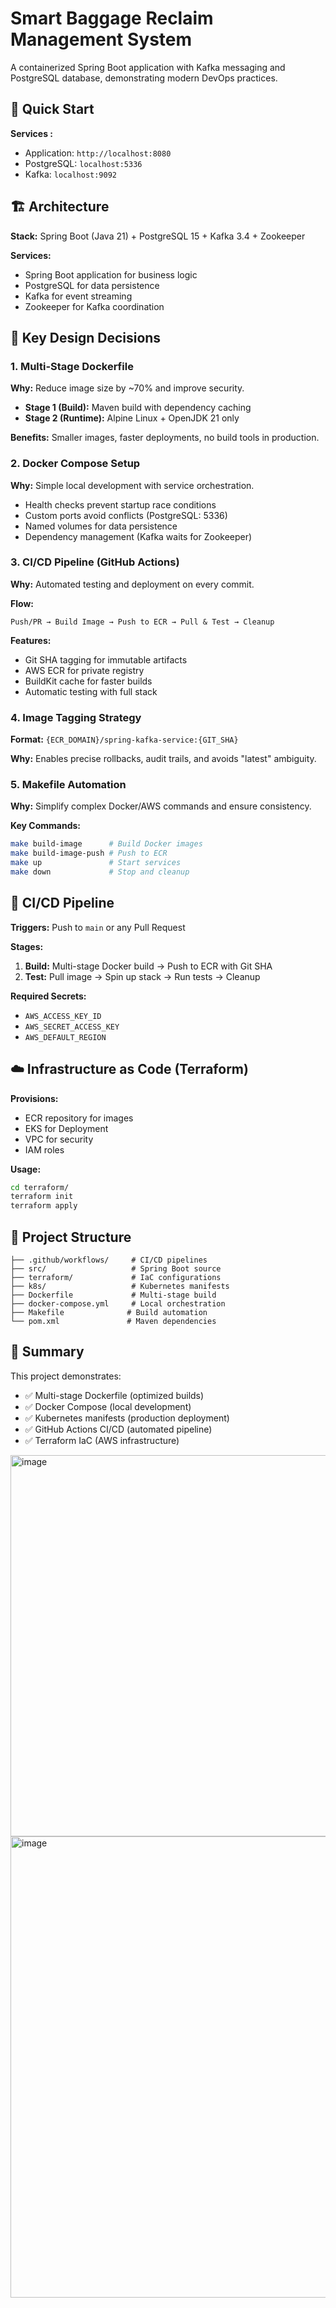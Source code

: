 # Smart Baggage Reclaim Management System

A containerized Spring Boot application with Kafka messaging and PostgreSQL database, demonstrating modern DevOps practices.

## 🚀 Quick Start

**Services :**
- Application: `http://localhost:8080`
- PostgreSQL: `localhost:5336`
- Kafka: `localhost:9092`

## 🏗️ Architecture

**Stack:** Spring Boot (Java 21) + PostgreSQL 15 + Kafka 3.4 + Zookeeper

**Services:**
- Spring Boot application for business logic
- PostgreSQL for data persistence
- Kafka for event streaming
- Zookeeper for Kafka coordination

## 🎯 Key Design Decisions

### 1. Multi-Stage Dockerfile
**Why:** Reduce image size by ~70% and improve security.

- **Stage 1 (Build):** Maven build with dependency caching
- **Stage 2 (Runtime):** Alpine Linux + OpenJDK 21 only

**Benefits:** Smaller images, faster deployments, no build tools in production.

### 2. Docker Compose Setup
**Why:** Simple local development with service orchestration.

- Health checks prevent startup race conditions
- Custom ports avoid conflicts (PostgreSQL: 5336)
- Named volumes for data persistence
- Dependency management (Kafka waits for Zookeeper)

### 3. CI/CD Pipeline (GitHub Actions)
**Why:** Automated testing and deployment on every commit.

**Flow:**
```
Push/PR → Build Image → Push to ECR → Pull & Test → Cleanup
```

**Features:**
- Git SHA tagging for immutable artifacts
- AWS ECR for private registry
- BuildKit cache for faster builds
- Automatic testing with full stack

### 4. Image Tagging Strategy
**Format:** `{ECR_DOMAIN}/spring-kafka-service:{GIT_SHA}`

**Why:** Enables precise rollbacks, audit trails, and avoids "latest" ambiguity.

### 5. Makefile Automation
**Why:** Simplify complex Docker/AWS commands and ensure consistency.

**Key Commands:**
```bash
make build-image      # Build Docker images
make build-image-push # Push to ECR
make up               # Start services
make down             # Stop and cleanup
```

## 🔄 CI/CD Pipeline

**Triggers:** Push to `main` or any Pull Request

**Stages:**
1. **Build:** Multi-stage Docker build → Push to ECR with Git SHA
2. **Test:** Pull image → Spin up stack → Run tests → Cleanup

**Required Secrets:**
- `AWS_ACCESS_KEY_ID`
- `AWS_SECRET_ACCESS_KEY`
- `AWS_DEFAULT_REGION`

## ☁️ Infrastructure as Code (Terraform)

**Provisions:**
- ECR repository for images
- EKS for Deployment 
- VPC for security 
- IAM roles 

**Usage:**
```bash
cd terraform/
terraform init
terraform apply
```

## 📁 Project Structure

```
├── .github/workflows/     # CI/CD pipelines
├── src/                   # Spring Boot source
├── terraform/             # IaC configurations
├── k8s/                   # Kubernetes manifests
├── Dockerfile             # Multi-stage build
├── docker-compose.yml     # Local orchestration
├── Makefile              # Build automation
└── pom.xml               # Maven dependencies
```
## 📝 Summary

This project demonstrates:
- ✅ Multi-stage Dockerfile (optimized builds)
- ✅ Docker Compose (local development)
- ✅ Kubernetes manifests (production deployment)
- ✅ GitHub Actions CI/CD (automated pipeline)
- ✅ Terraform IaC (AWS infrastructure)

<img width="811" height="610" alt="image" src="https://github.com/user-attachments/assets/fd89907b-fab6-4955-969a-9f9e20454a44" />
<img width="1150" height="738" alt="image" src="https://github.com/user-attachments/assets/f66af86b-ab38-4321-b67a-ab2927190640" />

